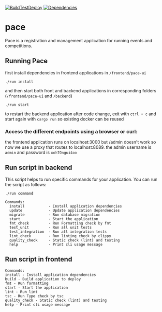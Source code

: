 [![BuildTestDeploy](https://github.com/pace-running/pace3/actions/workflows/build-test-deploy.yml/badge.svg)](https://github.com/pace-running/pace3/actions/workflows/build-test-deploy.yml)
[![Dependencies](https://github.com/pace-running/pace3/actions/workflows/dependencies.yml/badge.svg)](https://github.com/pace-running/pace3/actions/workflows/dependencies.yml)

# pace

Pace is a registration and management application for running events and competitions.


## Running Pace
first install dependencies in frontend applications in `/frontend/pace-ui` 
```
./run install
```
and then start both front and backend applications in corresponding folders (`/frontend/pace-ui` and `/backend`)
```
./run start
```
to restart the backend application after code change, exit with `ctrl + c` and start again with 
`cargo run` so existing docker can be reused



### Access the different endpoints using a browser or curl:
the frontend application runs on localhost:3000 but /admin doesn't work so now we use a proxy that routes to 
localhost:8089. the admin username is `admin` and password is `xoh7Ongui4oo`


## Run script in backend

This script helps to run specific commands for your application. You can run the script as follows:

```
./run command

Commands:
  install           - Install application dependencies
  update            - Update application dependencies
  migrate           - Run database migration
  start             - Start the application
  fmt_check         - Run Formatting check by fmt
  test_unit         - Run all unit tests
  test_integration  - Run all integration tests
  lint_check        - Run linting check by clippy
  quality_check     - Static check (lint) and testing
  help              - Print cli usage message
```

## Run script in frontend
```
Commands:
install - Install application dependencies
build - Build application to deploy
fmt - Run formatting
start - Start the application
lint - Run lint
tsc - Run Type check by tsc
quality_check - Static check (lint) and testing
help - Print cli usage message
```
